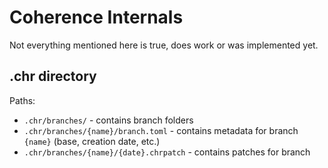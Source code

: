 # Coherence Internals

Not everything mentioned here is true, does work or was implemented yet.

## .chr directory

Paths:
- `.chr/branches/` - contains branch folders
- `.chr/branches/{name}/branch.toml` - contains metadata for branch `{name}` (base, creation date, etc.)
- `.chr/branches/{name}/{date}.chrpatch` - contains patches for branch
